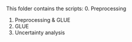 This folder contains the scripts:
0. Preprocessing
1. Preprocessing & GLUE
2. GLUE
3. Uncertainty analysis
